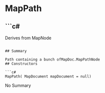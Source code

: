 # MapPath

## ```c#
Derives from MapNode
```

## Summary

Path containing a bunch ofMapDoc.MapPathNode
## Constructors

```c#
MapPath( MapDocument mapDocument = null) 
```
No Summary
